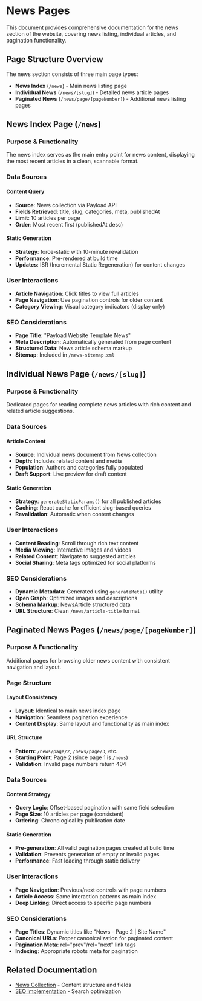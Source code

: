 # News Pages

This document provides comprehensive documentation for the news section of the website, covering news listing, individual articles, and pagination functionality.

## Page Structure Overview

The news section consists of three main page types:

- **News Index** (`/news`) - Main news listing page
- **Individual News** (`/news/[slug]`) - Detailed news article pages  
- **Paginated News** (`/news/page/[pageNumber]`) - Additional news listing pages

## News Index Page (`/news`)

### Purpose & Functionality

The news index serves as the main entry point for news content, displaying the most recent articles in a clean, scannable format.


### Data Sources

#### Content Query
- **Source**: News collection via Payload API
- **Fields Retrieved**: title, slug, categories, meta, publishedAt
- **Limit**: 10 articles per page
- **Order**: Most recent first (publishedAt desc)

#### Static Generation
- **Strategy**: force-static with 10-minute revalidation
- **Performance**: Pre-rendered at build time
- **Updates**: ISR (Incremental Static Regeneration) for content changes

### User Interactions

- **Article Navigation**: Click titles to view full articles
- **Page Navigation**: Use pagination controls for older content
- **Category Viewing**: Visual category indicators (display only)

### SEO Considerations

- **Page Title**: "Payload Website Template News"
- **Meta Description**: Automatically generated from page content
- **Structured Data**: News article schema markup
- **Sitemap**: Included in `/news-sitemap.xml`


## Individual News Page (`/news/[slug]`)

### Purpose & Functionality

Dedicated pages for reading complete news articles with rich content and related article suggestions.


### Data Sources

#### Article Content
- **Source**: Individual news document from News collection
- **Depth**: Includes related content and media
- **Population**: Authors and categories fully populated
- **Draft Support**: Live preview for draft content

#### Static Generation
- **Strategy**: `generateStaticParams()` for all published articles
- **Caching**: React cache for efficient slug-based queries
- **Revalidation**: Automatic when content changes

### User Interactions

- **Content Reading**: Scroll through rich text content
- **Media Viewing**: Interactive images and videos
- **Related Content**: Navigate to suggested articles
- **Social Sharing**: Meta tags optimized for social platforms

### SEO Considerations

- **Dynamic Metadata**: Generated using `generateMeta()` utility
- **Open Graph**: Optimized images and descriptions
- **Schema Markup**: NewsArticle structured data
- **URL Structure**: Clean `/news/article-title` format


## Paginated News Pages (`/news/page/[pageNumber]`)

### Purpose & Functionality

Additional pages for browsing older news content with consistent navigation and layout.

### Page Structure

#### Layout Consistency
- **Layout**: Identical to main news index page
- **Navigation**: Seamless pagination experience
- **Content Display**: Same layout and functionality as main index

#### URL Structure
- **Pattern**: `/news/page/2`, `/news/page/3`, etc.
- **Starting Point**: Page 2 (since page 1 is `/news`)
- **Validation**: Invalid page numbers return 404

### Data Sources

#### Content Strategy
- **Query Logic**: Offset-based pagination with same field selection
- **Page Size**: 10 articles per page (consistent)
- **Ordering**: Chronological by publication date

#### Static Generation
- **Pre-generation**: All valid pagination pages created at build time
- **Validation**: Prevents generation of empty or invalid pages
- **Performance**: Fast loading through static delivery

### User Interactions

- **Page Navigation**: Previous/next controls with page numbers
- **Article Access**: Same interaction patterns as main index
- **Deep Linking**: Direct access to specific page numbers

### SEO Considerations

- **Page Titles**: Dynamic titles like "News - Page 2 | Site Name"
- **Canonical URLs**: Proper canonicalization for paginated content
- **Pagination Meta**: rel="prev"/rel="next" link tags
- **Indexing**: Appropriate robots meta for pagination



## Related Documentation

- [News Collection](../collections/news.md) - Content structure and fields
- [SEO Implementation](../architecture/nextjs-frontend.md#seo) - Search optimization